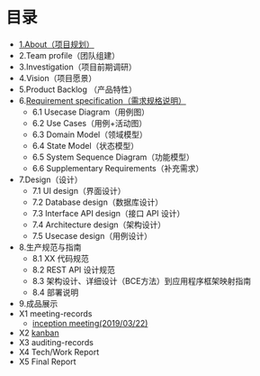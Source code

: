 # 目录
- [1.About（项目规划）](page/about.md)
- 2.Team profile（团队组建）
- 3.Investigation（项目前期调研）
- 4.Vision（项目愿景）
- 5.Product Backlog （产品特性）
- 6.[Requirement specification（需求规格说明）](page/Product_Requirement.md)
  - 6.1 Usecase Diagram（用例图）
  - 6.2 Use Cases（用例+活动图）
  - 6.3 Domain Model（领域模型）
  - 6.4 State Model（状态模型）
  - 6.5 System Sequence Diagram（功能模型）
  - 6.6 Supplementary Requirements（补充需求）
- 7.Design（设计）
  - 7.1 UI design（界面设计）
  - 7.2 Database design（数据库设计）
  - 7.3 Interface API design（接口 API 设计）
  - 7.4 Architecture design（架构设计）
  - 7.5 Usecase design（用例设计）
- 8.生产规范与指南
  - 8.1 XX 代码规范
  - 8.2 REST API 设计规范
  - 8.3 架构设计、详细设计（BCE方法）到应用程序框架映射指南
  - 8.4 部署说明
- 9.成品展示
- X1 meeting-records
  - [inception meeting(2019/03/22)](page/inception_meeting.md)
- X2 [kanban](https://github.com/users/ljhnhlh/projects/2)
- X3 auditing-records
- X4 Tech/Work Report
- X5 Final Report